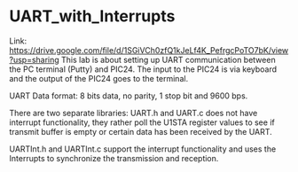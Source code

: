 # UART_with_Interrupts
Link: https://drive.google.com/file/d/1SGiVCh0zfQ1kJeLf4K_PefrgcPoTO7bK/view?usp=sharing
This lab is about setting up UART communication between the PC terminal (Putty) and PIC24. The input to the PIC24 is via keyboard and the output of the PIC24 goes to the terminal.

UART Data format: 8 bits data, no parity, 1 stop bit and 9600 bps.

There are two separate libraries:
UART.h and UART.c does not have interrupt functionality, they rather poll the U1STA register values to see if transmit buffer is empty or certain data has been received by the UART.

UARTInt.h and UARTInt.c support the interrupt functionality and uses the Interrupts to synchronize the transmission and reception. 
